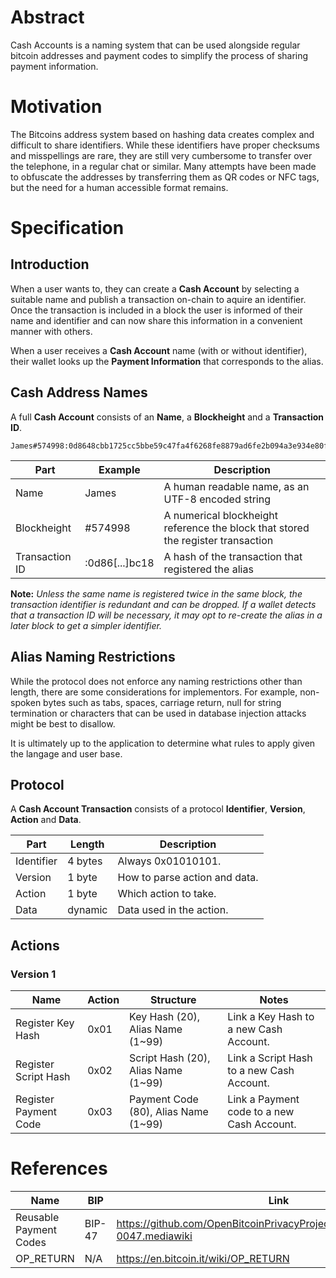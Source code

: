 # Abstract

Cash Accounts is a naming system that can be used alongside regular bitcoin addresses and payment codes to simplify the process of sharing payment information.


# Motivation

The Bitcoins address system based on hashing data creates complex and difficult to share identifiers. While these identifiers have proper checksums and misspellings are rare, they are still very cumbersome to transfer over the telephone, in a regular chat or similar. Many attempts have been made to obfuscate the addresses by transferring them as QR codes or NFC tags, but the need for a human accessible format remains.


# Specification

## Introduction

When a user wants to, they can create a **Cash Account** by selecting a suitable name and publish a transaction on-chain to aquire an identifier. Once the transaction is included in a block the user is informed of their name and identifier and can now share this information in a convenient manner with others.

When a user receives a **Cash Account** name (with or without identifier), their wallet looks up the **Payment Information** that corresponds to the alias.

## Cash Address Names

A full **Cash Account** consists of an **Name**, a **Blockheight** and a **Transaction ID**.

```
James#574998:0d8648cbb1725cc5bbe59c47fa4f6268fe8879ad6fe2b094a3e934e80f3abc18;
```

**Part** | **Example** | **Description**
--- | --- | ---
Name | James | A human readable name, as an UTF-8 encoded string
Blockheight | #574998 | A numerical blockheight reference the block that stored the register transaction
Transaction ID | :0d86[...]bc18 | A hash of the transaction that registered the alias

**Note:** *Unless the same name is registered twice in the same block, the transaction identifier is redundant and can be dropped. If a wallet detects that a transaction ID will be necessary, it may opt to re-create the alias in a later block to get a simpler identifier.*


## Alias Naming Restrictions

While the protocol does not enforce any naming restrictions other than length, there are some considerations for implementors. For example, non-spoken bytes such as tabs, spaces, carriage return, null for string termination or characters that can be used in database injection attacks might be best to disallow.

It is ultimately up to the application to determine what rules to apply given the langage and user base.


## Protocol 

A **Cash Account Transaction** consists of a protocol **Identifier**, **Version**, **Action** and **Data**.

**Part** | **Length** | **Description**
--- | --- | ---
Identifier | 4 bytes | Always 0x01010101.
Version | 1 byte | How to parse action and data.
Action | 1 byte | Which action to take.
Data | dynamic | Data used in the action.

## Actions

### Version 1

**Name** | **Action** | **Structure** | **Notes**
--- | --- | --- | ---
Register Key Hash | 0x01 | Key Hash (20), Alias Name (1~99) | Link a Key Hash to a new Cash Account.
Register Script Hash | 0x02 | Script Hash (20), Alias Name (1~99) | Link a Script Hash to a new Cash Account.
Register Payment Code | 0x03 | Payment Code (80), Alias Name (1~99) | Link a Payment code to a new Cash Account.


# References

**Name** | **BIP** | **Link**
--- | --- | ---
Reusable Payment Codes | BIP-47 | https://github.com/OpenBitcoinPrivacyProject/bips/blob/master/bip-0047.mediawiki
OP_RETURN | N/A | https://en.bitcoin.it/wiki/OP_RETURN
